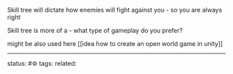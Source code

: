 
Skill tree will dictate how enemies will fight against you - so you are always right

Skill tree is more of a - what type of gameplay do you prefer?

might be also used here
[[idea how to create an open world game in unity]]

--- 
status: #⚙️ 
tags: 
related: 